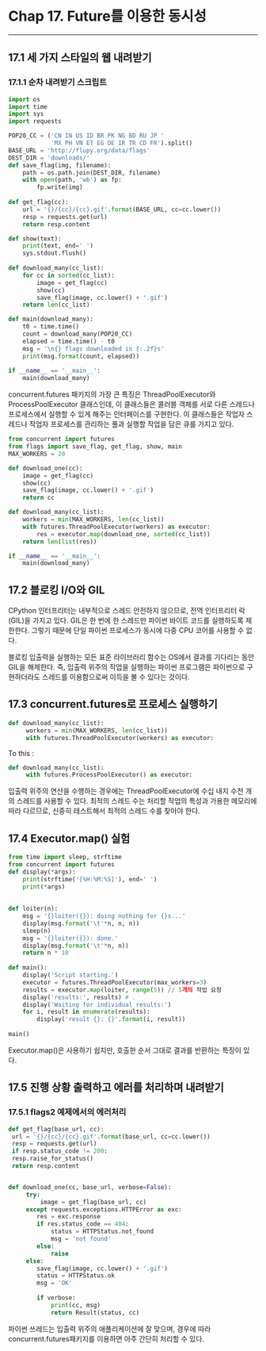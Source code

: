 

# Chap 17. Future를 이용한 동시성

-------------

## 17.1 세 가지 스타일의 웹 내려받기

### 17.1.1 순차 내려받기 스크립트

```python
import os
import time
import sys
import requests

POP20_CC = ('CN IN US ID BR PK NG BD RU JP '
            'MX PH VN ET EG DE IR TR CD FR').split()
BASE_URL = 'http://flupy.org/data/flags'
DEST_DIR = 'downloads/'
def save_flag(img, filename):
    path = os.path.join(DEST_DIR, filename)
    with open(path, 'wb') as fp:
        fp.write(img)
 
def get_flag(cc):
    url = '{}/{cc}/{cc}.gif'.format(BASE_URL, cc=cc.lower())
    resp = requests.get(url)
    return resp.content

def show(text):
    print(text, end=' ')
    sys.stdout.flush()
    
def download_many(cc_list):
    for cc in sorted(cc_list):
        image = get_flag(cc)
        show(cc)
        save_flag(image, cc.lower() + '.gif')
    return len(cc_list)

def main(download_many):
    t0 = time.time()
    count = download_many(POP20_CC)
    elapsed = time.time() - t0
    msg = '\n{} flags downloaded in {:.2f}s'
    print(msg.format(count, elapsed))
  
if __name__ == '__main__':
    main(download_many) 
```



concurrent.futures 패키지의 가장 큰 특징은 ThreadPoolExecutor와 ProcessPoolExecutor 클래스인데, 이 클래스들은 콜러블 객체를 서로 다른 스레드나 프로세스에서 실행할 수 있게 해주는 인터페이스를 구현한다. 이 클래스들은 작업자 스레드나 작업자 프로세스를 관리하는 풀과 실행할 작업을 담은 큐를 가지고 있다.

```python
from concurrent import futures
from flags import save_flag, get_flag, show, main
MAX_WORKERS = 20

def download_one(cc):
    image = get_flag(cc)
    show(cc)
    save_flag(image, cc.lower() + '.gif')
    return cc

def download_many(cc_list):
    workers = min(MAX_WORKERS, len(cc_list))
    with futures.ThreadPoolExecutor(workers) as executor:
        res = executor.map(download_one, sorted(cc_list))
    return len(list(res))

if __name__ == '__main__':
    main(download_many) 
```



## 17.2 블로킹 I/O와 GIL

CPython 인터프리터는 내부적으로 스레드 안전하지 않으므로, 전역 인터프리터 락 (GIL)을 가지고 있다. GIL은 한 번에 한 스레드만 파이썬 바이트 코드를 실행하도록 제한한다. 그렇기 때문에 단일 파이썬 프로세스가 동시에 다중 CPU 코어를 사용할 수 없다.

블로킹 입출력을 실행하는 모든 표준 라이브러리 함수는 OS에서 결과를 기다리는 동안 GIL을 해제한다. 즉, 입출력 위주의 작업을 실행하는 파이썬 프로그램은 파이썬으로 구현하더라도 스레드를 이용함으로써 이득을 볼 수 있다는 것이다.



## 17.3 concurrent.futures로 프로세스 실행하기

```python
def download_many(cc_list):
     workers = min(MAX_WORKERS, len(cc_list))
     with futures.ThreadPoolExecutor(workers) as executor:
```

To this : 

```python
def download_many(cc_list):
     with futures.ProcessPoolExecutor() as executor:
```

입출력 위주의 연산을 수행하는 경우에는 ThreadPoolExecutor에 수십 내지 수천 개의 스레드를 사용할 수 있다. 최적의 스레드 수는 처리할 작업의 특성과 가용한 메모리에 따라 다르므로, 신중히 테스트해서 최적의 스레드 수를 찾아야 한다.



## 17.4 Executor.map() 실험

```python
from time import sleep, strftime
from concurrent import futures
def display(*args):
    print(strftime('[%H:%M:%S]'), end=' ')
    print(*args)
    
   
def loiter(n): 
    msg = '{}loiter({}): doing nothing for {}s...'
    display(msg.format('\t'*n, n, n))
    sleep(n)
    msg = '{}loiter({}): done.'
    display(msg.format('\t'*n, n))
    return n * 10
    
def main():
    display('Script starting.')
    executor = futures.ThreadPoolExecutor(max_workers=3)
    results = executor.map(loiter, range(5)) // 5개의 작업 요청
    display('results:', results) # .
    display('Waiting for individual results:')
    for i, result in enumerate(results):
        display('result {}: {}'.format(i, result))
        
main()    
```

Executor.map()은 사용하기 쉽지만, 호출한 순서 그대로 결과를 반환하는 특징이 있다.



## 17.5 진행 상황 출력하고 에러를 처리하며 내려받기

### 17.5.1 flags2 예제에서의 에러처리

```python
def get_flag(base_url, cc):
 url = '{}/{cc}/{cc}.gif'.format(base_url, cc=cc.lower())
 resp = requests.get(url)
 if resp.status_code != 200:
 resp.raise_for_status()
 return resp.content


def download_one(cc, base_url, verbose=False):
     try:
         image = get_flag(base_url, cc)
     except requests.exceptions.HTTPError as exc:
        res = exc.response
        if res.status_code == 404:
            status = HTTPStatus.not_found
            msg = 'not found'
        else:
            raise
     else:
        save_flag(image, cc.lower() + '.gif')
        status = HTTPStatus.ok
        msg = 'OK'
        
        if verbose:
            print(cc, msg)
            return Result(status, cc) 

```

파이썬 쓰레드는 입출력 위주의 애플리케이션에 잘 맞으며, 경우에 따라 concurrent.futures패키지를 이용하면 아주 간단히 처리할 수 있다.